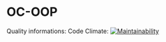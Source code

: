 # OC-OOP
Quality informations:
Code Climate: [![Maintainability](https://api.codeclimate.com/v1/badges/a99a88d28ad37a79dbf6/maintainability)](https://codeclimate.com/github/MarouaneBerkak/OC-OOP)
